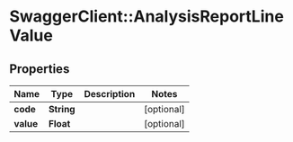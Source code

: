 # SwaggerClient::AnalysisReportLineValue

## Properties
Name | Type | Description | Notes
------------ | ------------- | ------------- | -------------
**code** | **String** |  | [optional] 
**value** | **Float** |  | [optional] 

